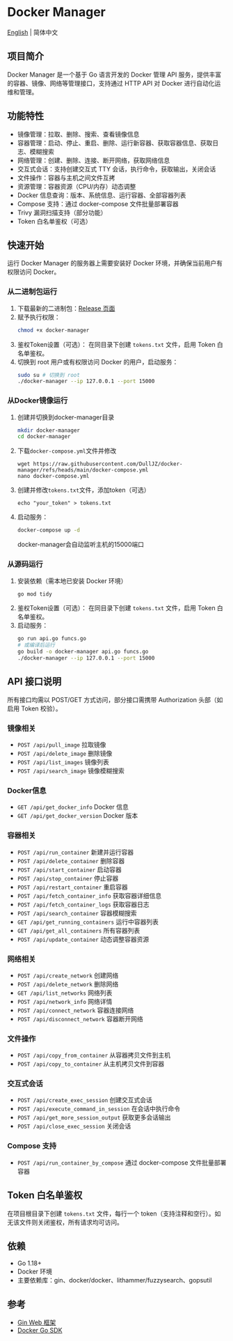 # Docker Manager

[English](README.md) | 简体中文

## 项目简介
Docker Manager 是一个基于 Go 语言开发的 Docker 管理 API 服务，提供丰富的容器、镜像、网络等管理接口，支持通过 HTTP API 对 Docker 进行自动化运维和管理。

## 功能特性
- 镜像管理：拉取、删除、搜索、查看镜像信息
- 容器管理：启动、停止、重启、删除、运行新容器、获取容器信息、获取日志、模糊搜索
- 网络管理：创建、删除、连接、断开网络，获取网络信息
- 交互式会话：支持创建交互式 TTY 会话，执行命令，获取输出，关闭会话
- 文件操作：容器与主机之间文件互拷
- 资源管理：容器资源（CPU/内存）动态调整
- Docker 信息查询：版本、系统信息、运行容器、全部容器列表
- Compose 支持：通过 docker-compose 文件批量部署容器
- Trivy 漏洞扫描支持（部分功能）
- Token 白名单鉴权（可选）

## 快速开始

运行 Docker Manager 的服务器上需要安装好 Docker 环境，并确保当前用户有权限访问 Docker。

### 从二进制包运行
1. 下载最新的二进制包：[Release 页面](https://github.com/DullJZ/docker-manager/releases)
2. 赋予执行权限：
   ```bash
   chmod +x docker-manager
   ```
3. 鉴权Token设置（可选）：
   在同目录下创建 `tokens.txt` 文件，启用 Token 白名单鉴权。
4. 切换到 root 用户或有权限访问 Docker 的用户，启动服务：
   ```bash
   sudo su # 切换到 root
   ./docker-manager --ip 127.0.0.1 --port 15000
   ```

### 从Docker镜像运行

1. 创建并切换到docker-manager目录
   ```bash
   mkdir docker-manager
   cd docker-manager
   ```
2. 下载`docker-compose.yml`文件并修改
   ```
   wget https://raw.githubusercontent.com/DullJZ/docker-manager/refs/heads/main/docker-compose.yml
   nano docker-compose.yml
   ```
3. 创建并修改`tokens.txt`文件，添加token（可选）
   ```
   echo "your_token" > tokens.txt
   ```
4. 启动服务：
   ```bash
   docker-compose up -d
   ```
   docker-manager会自动监听主机的15000端口

### 从源码运行
1. 安装依赖（需本地已安装 Docker 环境）
	```bash
	go mod tidy
	```
2. 鉴权Token设置（可选）：
   在同目录下创建 `tokens.txt` 文件，启用 Token 白名单鉴权。
3. 启动服务：
	```bash
	go run api.go funcs.go
	# 或编译后运行
	go build -o docker-manager api.go funcs.go
	./docker-manager --ip 127.0.0.1 --port 15000
	```

## API 接口说明
所有接口均需以 POST/GET 方式访问，部分接口需携带 Authorization 头部（如启用 Token 校验）。

### 镜像相关
- `POST /api/pull_image` 拉取镜像
- `POST /api/delete_image` 删除镜像
- `POST /api/list_images` 镜像列表
- `POST /api/search_image` 镜像模糊搜索

### Docker信息
- `GET /api/get_docker_info` Docker 信息
- `GET /api/get_docker_version` Docker 版本

### 容器相关
- `POST /api/run_container` 新建并运行容器
- `POST /api/delete_container` 删除容器
- `POST /api/start_container` 启动容器
- `POST /api/stop_container` 停止容器
- `POST /api/restart_container` 重启容器
- `POST /api/fetch_container_info` 获取容器详细信息
- `POST /api/fetch_container_logs` 获取容器日志
- `POST /api/search_container` 容器模糊搜索
- `GET /api/get_running_containers` 运行中容器列表
- `GET /api/get_all_containers` 所有容器列表
- `POST /api/update_container` 动态调整容器资源

### 网络相关
- `POST /api/create_network` 创建网络
- `POST /api/delete_network` 删除网络
- `GET /api/list_networks` 网络列表
- `POST /api/network_info` 网络详情
- `POST /api/connect_network` 容器连接网络
- `POST /api/disconnect_network` 容器断开网络

### 文件操作
- `POST /api/copy_from_container` 从容器拷贝文件到主机
- `POST /api/copy_to_container` 从主机拷贝文件到容器

### 交互式会话
- `POST /api/create_exec_session` 创建交互式会话
- `POST /api/execute_command_in_session` 在会话中执行命令
- `POST /api/get_more_session_output` 获取更多会话输出
- `POST /api/close_exec_session` 关闭会话

### Compose 支持
- `POST /api/run_container_by_compose` 通过 docker-compose 文件批量部署容器

## Token 白名单鉴权
在项目根目录下创建 `tokens.txt` 文件，每行一个 token（支持注释和空行）。如无该文件则关闭鉴权，所有请求均可访问。

## 依赖
- Go 1.18+
- Docker 环境
- 主要依赖库：gin、docker/docker、lithammer/fuzzysearch、gopsutil

## 参考
- [Gin Web 框架](https://gin-gonic.com/)
- [Docker Go SDK](https://pkg.go.dev/github.com/docker/docker)

